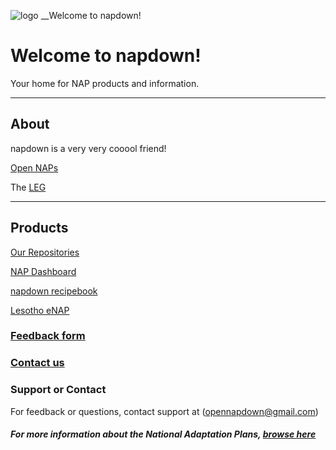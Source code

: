 
![logo](https://www.eci.ox.ac.uk/research/climate/img/unfccc.png) __Welcome to napdown!

#  Welcome to napdown!
Your home for NAP products and information.

*****

## About
napdown is a very very cooool friend!

[Open NAPs](https://napcentral.netlify.app/open-naps/)

The [LEG](https://unfccc.int/LEG)

------

## Products
[Our Repositories](https://github.com/napdown)

[NAP Dashboard](https://napdown.github.io/O-NAPs-Dashboard/)

[napdown recipebook](https://napdown.github.io/NAPdown/)  

[Lesotho eNAP](https://napdown.github.io/Lesotho/)

### [Feedback form](https://napdown.github.io/)

### [Contact us](mailto:opennapdown@gmail.com) 

### Support or Contact
For feedback or questions, contact support at (opennapdown@gmail.com)

##### For more information about the National Adaptation Plans, [browse here](https://napcentral.netlify.app/naps/)
